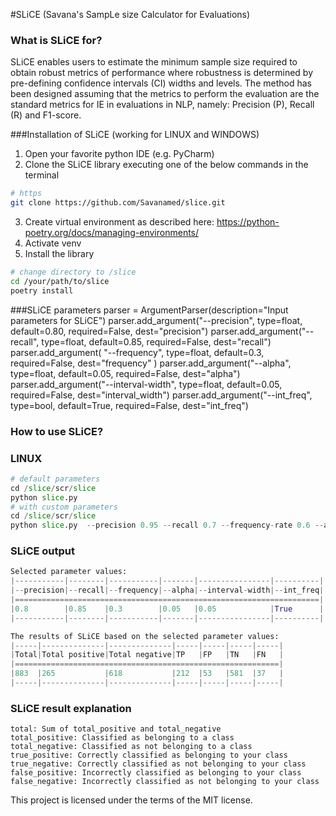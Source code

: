 #SLiCE (Savana's SampLe size Calculator for Evaluations)

### What is SLiCE for?
SLiCE enables users to estimate the minimum sample size required to obtain robust metrics of performance where robustness is determined by pre-defining confidence intervals (CI) widths and levels. The method has been designed assuming that the metrics to perform the evaluation are the standard metrics for IE in evaluations in NLP, namely: Precision (P), Recall (R) and F1-score.

###Installation of SLiCE (working for LINUX and WINDOWS)

1. Open your favorite python IDE (e.g. PyCharm)
2. Clone the SLiCE library executing one of the below commands in the terminal
```bash
# https
git clone https://github.com/Savanamed/slice.git     
```
3. Create virtual environment as described here: https://python-poetry.org/docs/managing-environments/
4. Activate venv
4. Install the library
```bash
# change directory to /slice
cd /your/path/to/slice
poetry install
```

###SLiCE parameters
    parser = ArgumentParser(description="Input parameters for SLiCE")
    parser.add_argument("--precision", type=float, default=0.80, required=False, dest="precision")
    parser.add_argument("--recall", type=float, default=0.85, required=False, dest="recall")
    parser.add_argument(
        "--frequency", type=float, default=0.3, required=False, dest="frequency"
        )
    parser.add_argument("--alpha", type=float, default=0.05, required=False, dest="alpha")
    parser.add_argument("--interval-width", type=float, default=0.05, required=False, dest="interval_width")
    parser.add_argument("--int_freq", type=bool, default=True, required=False, dest="int_freq")

### How to use SLiCE? ###
### LINUX

```python
# default parameters
cd /slice/scr/slice
python slice.py 
# with custom parameters
cd /slice/scr/slice
python slice.py  --precision 0.95 --recall 0.7 --frequency-rate 0.6 --alpha 0.05  --interval-width 0.05 --int_freq True
```

### SLiCE output
```python
Selected parameter values:
|-----------|--------|-----------|-------|----------------|----------|
|--precision|--recall|--frequency|--alpha|--interval-width|--int_freq|
|====================================================================|
|0.8        |0.85    |0.3        |0.05   |0.05            |True      |
|-----------|--------|-----------|-------|----------------|----------|

The results of SLiCE based on the selected parameter values:
|-----|--------------|--------------|-----|-----|-----|-----|
|Total|Total positive|Total negative|TP   |FP   |TN   |FN   |
|===========================================================|
|883  |265           |618           |212  |53   |581  |37   |
|-----|--------------|--------------|-----|-----|-----|-----|

```

### SLiCE result explanation
    total: Sum of total_positive and total_negative
    total_positive: Classified as belonging to a class
    total_negative: Classified as not belonging to a class
    true_positive: Correctly classified as belonging to your class
    true_negative: Correctly classified as not belonging to your class
    false_positive: Incorrectly classified as belonging to your class
    false_negative: Incorrectly classified as not belonging to your class


This project is licensed under the terms of the MIT license.